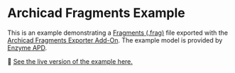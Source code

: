 # Archicad Fragments Example

This is an example demonstrating a [Fragments (.frag)](https://github.com/ThatOpen/engine_fragment) file exported with the [Archicad Fragments Exporter Add-On](https://github.com/bimdots-dev/FragmentsArchicadAddOn). The example model is provided by [Enzyme APD](https://www.weareenzyme.com).

🚀 [See the live version of the example here.](https://bimdots-dev.github.io/FragmentsArchicadExample)
